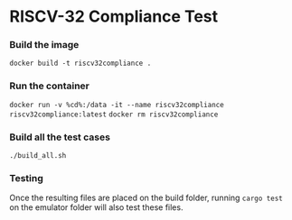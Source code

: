# RISCV-32 Compliance Test 

### Build the image
`docker build -t riscv32compliance .`


### Run the container
`docker run -v %cd%:/data -it --name riscv32compliance riscv32compliance:latest`
`docker rm riscv32compliance`

### Build all the test cases
`./build_all.sh`

### Testing
Once the resulting files are placed on the build folder, running `cargo test` on the emulator folder will also test these files.
